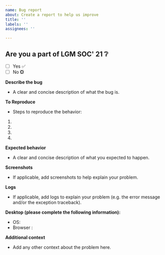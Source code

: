 ```yaml
---
name: Bug report
about: Create a report to help us improve
title: ''
labels: ''
assignees: ''

---
```



## Are you a part of LGM SOC' 21 ❔
- [ ] Yes ✅
- [ ] No  ❎

**Describe the bug**
- A clear and concise description of what the bug is.

**To Reproduce**
- Steps to reproduce the behavior:
1.
2. 
3. 
4. 

**Expected behavior**

- A clear and concise description of what you expected to happen.

**Screenshots**

- If applicable, add screenshots to help explain your problem.

**Logs**

- If applicable, add logs to explain your problem (e.g. the error message and/or the exception traceback).

**Desktop (please complete the following information):**

 - OS:
 - Browser :
 
**Additional context**

- Add any other context about the problem here.

